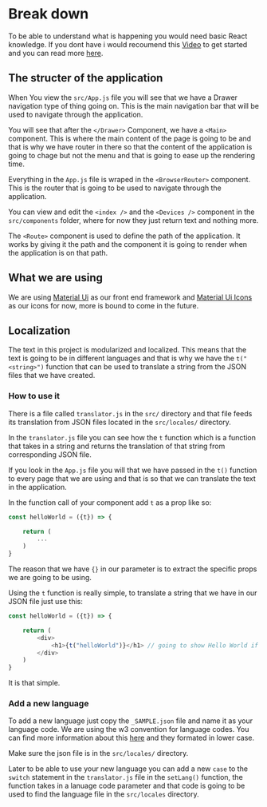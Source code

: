 # Break down
To be able to understand what is happening you would need basic React knowledge. If you dont have i would recoumend this [Video](https://www.youtube.com/watch?v=MRIMT0xPXFI) to get started and you can read more [here](https://reactjs.org/docs/getting-started.html).

## The structer of the application
When You view the `src/App.js` file you will see that we have a Drawer navigation type of thing going on. This is the main navigation bar that will be used to navigate through the application.

You will see that after the `</Drawer>` Component, we have a `<Main>` component. This is where the main content of the page is going to be and that is why we have router in there so that the content of the application is going to chage but not the menu and that is going to ease up the rendering time.

Everything in the `App.js` file is wraped in the `<BrowserRouter>` component. This is the router that is going to be used to navigate through the application.

You can view and edit the `<index />` and the `<Devices />` component in the `src/components` folder, where for now they just return text and nothing more.

The `<Route>` component is used to define the path of the application. It works by giving it the path and the component it is going to render when the application is on that path.

## What we are using
We are using [Material Ui](https://material-ui.com/) as our front end framework and [Material Ui Icons](https://material-ui.com/components/material-icons/) as our icons for now, more is bound to come in the future.

## Localization
The text in this project is modularized and localized. This means that the text is going to be in different languages and that is why we have the `t("<string>")` function that can be used to translate a string from the JSON files that we have created.

### How to use it

There is a file called `translator.js` in the `src/` directory and that file feeds its translation from JSON files located in the `src/locales/` directory.

In the `translator.js` file you can see how the `t` function which is a function that takes in a string and returns the translation of that string from corresponding JSON file.

If you look in the `App.js` file you will that we have passed in the `t()` function to every page that we are using and that is so that we can translate the text in the application.

In the function call of your component add `t` as a prop like so:
```js
const helloWorld = ({t}) => {

    return (
        ...
    )
}
```

The reason that we have `{}` in our parameter is to extract the specific props we are going to be using.

Using the `t` function is really simple, to translate a string that we have in our JSON file just use this:
```js
const helloWorld = ({t}) => {

    return (
        <div>
            <h1>{t("helloWorld")}</h1> // going to show Hello World if we have the string in the JSON file
        </div>
    )
}
```

It is that simple.

### Add a new language

To add a new language just copy the `_SAMPLE.json` file and name it as your language code. We are using the w3 convention for language codes. You can find more information about this [here](https://www.w3.org/WAI/ER/IG/ert/iso639.htm) and they formated in lower case.

Make sure the json file is in the `src/locales/` directory.

Later to be able to use your new language you can add a new `case` to the `switch` statement in the `translator.js` file in the `setLang()` function, the function takes in a lanuage code parameter and that code is going to be used to find the language file in the `src/locales` directory.